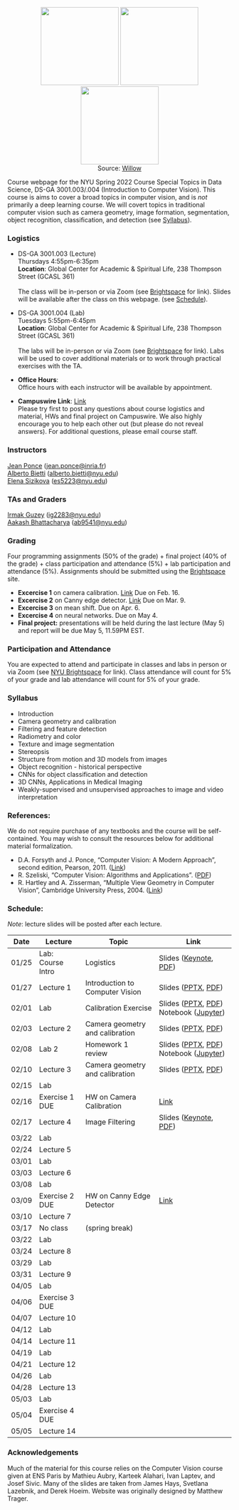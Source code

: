 <p align="center">
  <img src="https://www.di.ens.fr/willow/research/inpainting/images/new_000228/new_000228.jpg" width="175">
  <img src="https://www.di.ens.fr/willow/research/inpainting/images/new_000228/new_000228_outline.jpg" width="175">
  <img src="https://www.di.ens.fr/willow/research/inpainting/images/new_000228/new_000228_res_comb.jpg" width="175">
 <br>
  Source: <a href="https://www.di.ens.fr/willow/research/inpainting/">Willow</a>
</p>

Course webpage for the NYU Spring 2022 Course Special Topics in Data Science, DS-GA 3001.003/.004 (Introduction to Computer Vision). This course is aims to cover a broad topics in computer vision, and is *not* primarily a deep learning course. We will covert topics in traditional computer vision such as camera geometry, image formation, segmentation, object recognition, classification, and detection (see [Syllabus](#Syllabus)).


### Logistics

* DS-GA 3001.003 (Lecture) \
Thursdays 4:55pm-6:35pm  \
**Location**: Global Center for Academic & Spiritual Life, 238 Thompson Street (GCASL 361)   \
\
The class will be in-person or via Zoom (see <a href="https://brightspace.nyu.edu/d2l/le/lessons/156638/%20nits/6225595">Brightspace</a> for link). Slides will be available after the class on this webpage. (see [Schedule](#Schedule)).

* DS-GA 3001.004 (Lab) \
Tuesdays 5:55pm-6:45pm \
**Location**: Global Center for Academic & Spiritual Life, 238 Thompson Street (GCASL 361)   \
\
The labs will be in-person or via Zoom (see <a href="https://brightspace.nyu.edu/d2l/le/lessons/156638/%20nits/6225595">Brightspace</a> for link).  Labs will be used to cover additional materials or to work through practical exercises with the TA. 

* **Office Hours**: \
Office hours with each instructor will be available by appointment. 

* **Campuswire Link**: <a href="https://campuswire.com/c/G5F40373F/">Link</a>     \
Please try first to post any questions about course logistics and material, HWs and final project on Campuswire. We also highly encourage you to help each other out (but please do not reveal answers). For additional questions, please email course staff. 

### Instructors

<a href="https://www.di.ens.fr/~ponce/">Jean Ponce</a> (jean.ponce@inria.fr)  \
<a href="https://alberto.bietti.me">Alberto Bietti</a> (alberto.bietti@nyu.edu) \
<a href="https://esizikova.github.io">Elena Sizikova</a> (es5223@nyu.edu)

### TAs and Graders
<a href="https://tr.linkedin.com/in/irmak-guzey-6a9010175">Irmak Guzey</a> (ig2283@nyu.edu) \
<a href="https://www.linkedin.com/in/aakashbhattacharya07">Aakash Bhattacharya</a> (ab9541@nyu.edu)


### Grading

Four programming assignments (50% of the grade) + final project (40% of the
grade) + class participation and attendance (5%) + lab participation and attendance (5%). Assignments should be submitted using the <a href="https://brightspace.nyu.edu/d2l/le/lessons/156638/%20nits/6225595">Brightspace</a> site.

* **Excercise 1** on camera calibration. <a href="https://drive.google.com/file/d/1wqrxhtLQTdJRnTmKt5Zf0_i1TNQNPNOI/view?usp=sharing">Link</a> 
Due on Feb. 16.
* **Excercise 2** on Canny edge detector. <a href="https://drive.google.com/file/d/1_DaNrFnDDtILv2VIwRNzA5cNwf4xoMfl/view?usp=sharing">Link</a>
Due on Mar. 9.
* **Excercise 3** on mean shift.
Due on Apr. 6.
* **Excercise 4** on neural networks.
Due on May 4.
* **Final project:** presentations will be held during the last lecture (May 5) and report will be due May 5, 11.59PM EST.

### Participation and Attendance
You are expected to attend and participate in classes and labs in person or via Zoom (see <a href="https://brightspace.nyu.edu/d2l/le/lessons/156638/%20nits/6225595">NYU Brightspace</a> for link). Class attendance will count for 5% of your grade and lab attendance will count for 5% of your grade.


<a name="Syllabus"></a>
### Syllabus 
  * Introduction
  * Camera geometry and calibration
  * Filtering and feature detection
  * Radiometry and color
  * Texture and image segmentation
  * Stereopsis
  * Structure from motion and 3D models from images
  * Object recognition - historical perspective
  * CNNs for object classification and detection
  * 3D CNNs, Applications in Medical Imaging
  * Weakly-supervised and unsupervised approaches to image and video interpretation 

### References:
We do not require purchase of any textbooks and the course will be self-contained. You may wish to consult the resources below for additional material formalization. 

* D.A. Forsyth and J. Ponce, “Computer Vision: A Modern Approach”, second edition, Pearson, 2011. (<a href="https://www.pearson.com/us/higher-education/program/Forsyth-Computer-Vision-A-Modern-Approach-2nd-Edition/PGM111082.html">Link</a>)
* R. Szeliski, “Computer Vision: Algorithms and Applications”. (<a href="http://szeliski.org/Book/">PDF</a>)
* R. Hartley and A. Zisserman, “Multiple View Geometry in Computer Vision”, Cambridge University Press, 2004. (<a href="https://www.robots.ox.ac.uk/~vgg/hzbook/">Link</a>)
 

<a name="Schedule"></a>
### Schedule:

*Note*: lecture slides will be posted after each lecture.

| Date  | Lecture               | Topic | Link                                                                                          |
| ----- | ------------------------ | ------| --------------------------------------------------------------------------------------------- |
| 01/25 | Lab: Course Intro     | Logistics       | Slides (<a href="https://drive.google.com/file/d/1-sGfGyArV9SgAQ_FMHifj7Aqc451Rry0/view?usp=sharing">Keynote</a>, <a href="https://drive.google.com/file/d/1r9N_E9-mWOlr3ujZbbF5XZoLaL5M5f0l/view?usp=sharing">PDF</a>)  |
| 01/27 | Lecture 1             | Introduction to Computer Vision      | Slides (<a href="https://docs.google.com/presentation/d/1C2YqxlX7aGNKxAZU8lMw_RU90Zgy8dmi/edit?usp=sharing&ouid=106162158699473790269&rtpof=true&sd=true">PPTX</a>, <a href="https://drive.google.com/file/d/1UM-K3YOl7farI0gh3JfkrAi83HVij7Lx/view?usp=sharing">PDF</a>) |
| 02/01 | Lab                   | Calibration Exercise      | Slides (<a href="https://docs.google.com/presentation/d/1ymX_CWB7NpMyxVKed5epQLgy_iNDl2Ew/edit?usp=sharing&ouid=106162158699473790269&rtpof=true&sd=true">PPTX</a>, <a href="https://drive.google.com/file/d/1ICj1dJfi_d7gxfNgBRf0yN78ZToTSqoq/view?usp=sharing">PDF</a>) Notebook (<a href="https://drive.google.com/file/d/1AsvH02k_FJlGcNAuE9tRtFpCtACvwMXp/view?usp=sharing">Jupyter</a>) |
| 02/03 | Lecture 2             | Camera geometry and calibration       | Slides (<a href="https://docs.google.com/presentation/d/1L9ubs3AKnkKLjW9SoRldpcm9lbidmnMP/edit?usp=sharing&ouid=106162158699473790269&rtpof=true&sd=true">PPTX</a>, <a href="https://drive.google.com/file/d/1jj27W9-SsqX_5B-wc24itFSmN3eIjQkT/view?usp=sharing">PDF</a>) |
| 02/08 | Lab 2                 | Homework 1 review      | Slides (<a href="https://docs.google.com/presentation/d/1F57_lhGbhn0Z4RWI7fTyTH8Leo9g3Rr4ncxsDSs6i-A/edit?usp=sharing">PPTX</a>, <a href="https://drive.google.com/file/d/1UnBVU5oawJ-57SOU7kuCdU2t9ZdnZY-V/view?usp=sharing">PDF</a>) Notebook (<a href="https://drive.google.com/file/d/1oL3icg92Aitj5vDY63c9GL7B-tJ3_C85/view?usp=sharing">Jupyter</a>) |
| 02/10 | Lecture 3             | Camera geometry and calibration      | Slides (<a href="https://docs.google.com/presentation/d/1k-l-V8Ropreim_kKlZm3a3eBNz32fRKS/edit?usp=sharing&ouid=106162158699473790269&rtpof=true&sd=true">PPTX</a>, <a href="https://drive.google.com/file/d/1q8hpDTOWy5CWs-5ftJCBxkDgHkTOILZu/view?usp=sharing">PDF</a>) |
| 02/15 | Lab                   |       |  |
| 02/16 | Exercise 1 DUE        |        HW on Camera Calibration  | <a href="https://drive.google.com/file/d/1wqrxhtLQTdJRnTmKt5Zf0_i1TNQNPNOI/view?usp=sharing">Link</a> 
| 02/17 | Lecture 4             | Image Filtering   | Slides ([Keynote](https://drive.google.com/file/d/1xNsOk08gf7QnigxdoDJdH_qq0Cl1sP9R/view?usp=sharing), [PDF](https://drive.google.com/file/d/1qRDndR2ONTlojo8EeqR76vKmUBnZBCCn/view?usp=sharing))|
| 03/22 | Lab                   |      | |
| 02/24 | Lecture 5             |      |  |
| 03/01 | Lab                   |       |  |
| 03/03 | Lecture 6             |       |  |
| 03/08 | Lab                   |      |  |
| 03/09 | Exercise 2 DUE        |  HW on Canny Edge Detector       |<a href="https://drive.google.com/file/d/1_DaNrFnDDtILv2VIwRNzA5cNwf4xoMfl/view?usp=sharing">Link</a> |
| 03/10 | Lecture 7             |       | |
| 03/17 | No class | (spring break) | |
| 03/22 | Lab                   |      | |
| 03/24 | Lecture 8             |      |  |
| 03/29 | Lab                   |      |  |
| 03/31 | Lecture 9                   |      |  |
| 04/05 | Lab                   |      |  |
| 04/06 | Exercise 3 DUE        |                                                                                               | |
| 04/07 | Lecture 10                   |      |  |
| 04/12 | Lab                   |      |  |
| 04/14 | Lecture 11                   |      | |
| 04/19 | Lab                   |      |   |
| 04/21 | Lecture 12                   |      | |
| 04/26 | Lab                   |      |  |
| 04/28 | Lecture 13                   |      |  |
| 05/03 | Lab                   |      |  |
| 05/04 | Exercise 4 DUE        |                         | |
| 05/05 | Lecture 14                   |     |  |



### Acknowledgements
Much of the material for this course relies on the Computer Vision course given at ENS Paris by Mathieu Aubry, Karteek Alahari, Ivan Laptev, and Josef Sivic. Many of the slides are taken from James Hays, Svetlana Lazebnik, and Derek Hoeim. Website was originally designed by Matthew Trager.
